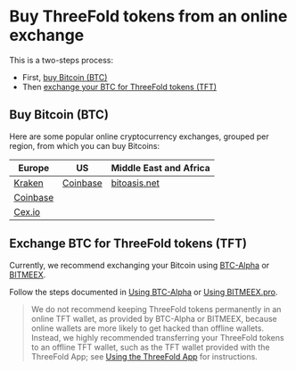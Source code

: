 # Buy ThreeFold tokens from an online exchange

This is a two-steps process:
- First, [buy Bitcoin (BTC)](#step1)
- Then [exchange your BTC for ThreeFold tokens (TFT)](#step2)

<a id='step1'></a>

## Buy Bitcoin (BTC)

Here are some popular online cryptocurrency exchanges, grouped per region, from which you can buy Bitcoins:

|Europe | US | Middle East and Africa |
|--------|----|-----------------------|
|[Kraken](https://www.kraken.com/) | [Coinbase](https://www.coinbase.com/buy-bitcoin) | [bitoasis.net](https://bitoasis.net/en/front/faq)|
|[Coinbase](https://www.coinbase.com/buy-bitcoin)| ||
|[Cex.io](https://cex.io/buy-bitcoins) | ||


<a id='step2'></a>

## Exchange BTC for ThreeFold tokens (TFT)

Currently, we recommend exchanging your Bitcoin using [BTC-Alpha](https://btc-alpha.com/) or [BITMEEX](https://bitmeex.pro).

Follow the steps documented in [Using BTC-Alpha](/how_to_buy/btc-alpha.md) or [Using BITMEEX.pro](/how_to_buy/bitmeex.md).

> We do not recommend keeping ThreeFold tokens permanently in an online TFT wallet, as provided by BTC-Alpha or BITMEEX, because online wallets are more likely to get hacked than offline wallets. Instead, we highly recommended transferring your ThreeFold tokens to an offline TFT wallet, such as the TFT wallet provided with the ThreeFold App; see [Using the ThreeFold App](/threefold_app.md) for instructions.
